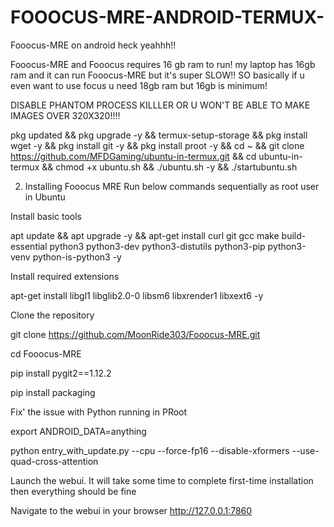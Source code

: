 # FOOOCUS-MRE-ANDROID-TERMUX-
Fooocus-MRE on android heck yeahhh!!

Fooocus-MRE and Fooocus requires 16 gb ram to run! my laptop has 16gb ram and it can run Fooocus-MRE but it's super SLOW!!
SO basically if u even want to use focus u need 18gb ram but 16gb is minimum!


DISABLE PHANTOM PROCESS KILLLER OR U WON'T BE ABLE TO MAKE IMAGES OVER 320X320!!!!




pkg updated && pkg upgrade -y && termux-setup-storage &&
pkg install wget -y && pkg install git -y && pkg install proot -y &&
cd ~ && git clone https://github.com/MFDGaming/ubuntu-in-termux.git && cd ubuntu-in-termux && chmod +x ubuntu.sh && ./ubuntu.sh -y && ./startubuntu.sh 

2. Installing Fooocus MRE
Run below commands sequentially as root user in Ubuntu

Install basic tools

apt update && apt upgrade -y && apt-get install curl git gcc make build-essential python3 python3-dev python3-distutils python3-pip python3-venv python-is-python3 -y 

Install required extensions

apt-get install libgl1 libglib2.0-0 libsm6 libxrender1 libxext6 -y

Clone the repository

git clone https://github.com/MoonRide303/Fooocus-MRE.git

cd Fooocus-MRE

pip install pygit2==1.12.2

pip install packaging

Fix' the issue with Python running in PRoot

export ANDROID_DATA=anything 

python entry_with_update.py --cpu --force-fp16 --disable-xformers --use-quad-cross-attention

Launch the webui. It will take some time to complete first-time installation then everything should be fine




Navigate to the webui in your browser
http://127.0.0.1:7860 









